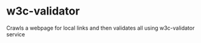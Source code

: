 w3c-validator
=============

Crawls a webpage for local links and then validates all using w3c-validator service

